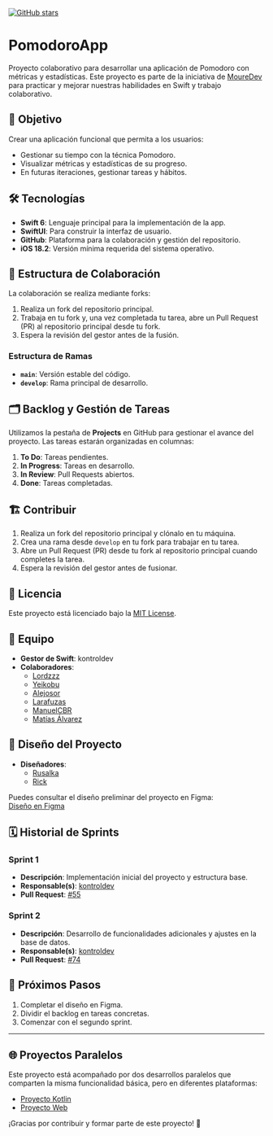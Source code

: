 [![GitHub stars](https://img.shields.io/github/stars/kontroldev/Proyecto_1_Pomodoro?style=social)](https://github.com/kontroldev/Proyecto_1_Pomodoro/stargazers)

# PomodoroApp

Proyecto colaborativo para desarrollar una aplicación de Pomodoro con métricas y estadísticas. Este proyecto es parte de la iniciativa de [MoureDev](https://github.com/mouredev) para practicar y mejorar nuestras habilidades en Swift y trabajo colaborativo.

## 🚀 Objetivo
Crear una aplicación funcional que permita a los usuarios:
- Gestionar su tiempo con la técnica Pomodoro.
- Visualizar métricas y estadísticas de su progreso.
- En futuras iteraciones, gestionar tareas y hábitos.

## 🛠️ Tecnologías
- **Swift 6**: Lenguaje principal para la implementación de la app.
- **SwiftUI**: Para construir la interfaz de usuario.
- **GitHub**: Plataforma para la colaboración y gestión del repositorio.
- **iOS 18.2**: Versión mínima requerida del sistema operativo.

## 📂 Estructura de Colaboración
La colaboración se realiza mediante forks:
1. Realiza un fork del repositorio principal.
2. Trabaja en tu fork y, una vez completada tu tarea, abre un Pull Request (PR) al repositorio principal desde tu fork.
3. Espera la revisión del gestor antes de la fusión.

### Estructura de Ramas
- **`main`**: Versión estable del código.
- **`develop`**: Rama principal de desarrollo.

## 🗂️ Backlog y Gestión de Tareas
Utilizamos la pestaña de **Projects** en GitHub para gestionar el avance del proyecto. Las tareas estarán organizadas en columnas:
1. **To Do**: Tareas pendientes.
2. **In Progress**: Tareas en desarrollo.
3. **In Review**: Pull Requests abiertos.
4. **Done**: Tareas completadas.

## 🏗️ Contribuir
1. Realiza un fork del repositorio principal y clónalo en tu máquina.
2. Crea una rama desde `develop` en tu fork para trabajar en tu tarea.
3. Abre un Pull Request (PR) desde tu fork al repositorio principal cuando completes la tarea.
4. Espera la revisión del gestor antes de fusionar.

## 📜 Licencia
Este proyecto está licenciado bajo la [MIT License](LICENSE).

## 👥 Equipo
- **Gestor de Swift**: kontroldev  
- **Colaboradores**:  
  - [Lordzzz](https://github.com/lordzzz777)  
  - [Yeikobu](https://github.com/yeikobu)  
  - [Alejosor](https://github.com/Alejosor)  
  - [Larafuzas](https://github.com/JuitoMG)  
  - [ManuelCBR](https://github.com/ManuelCBR)  
  - [Matías Álvarez](https://github.com/MGAlvarez1989)

## 🎨 Diseño del Proyecto
- **Diseñadores**:
  - [Rusalka](https://github.com/rcellas)  
  - [Rick](https://github.com/Rickmij)  

Puedes consultar el diseño preliminar del proyecto en Figma:  
[Diseño en Figma](https://www.figma.com/design/GdZmsgDPXeJGc9zLgesPaD/App-Habitos?node-id=15-43&p=f&t=Q08Jbj7W5ixDp4Qq-0)

## 🗓️ Historial de Sprints

### Sprint 1
- **Descripción**: Implementación inicial del proyecto y estructura base.  
- **Responsable(s)**: [kontroldev](https://github.com/kontrolDev)  
- **Pull Request**: [#55](https://github.com/kontroldev/Proyecto_1_Pomodoro/pull/55)  

### Sprint 2
- **Descripción**: Desarrollo de funcionalidades adicionales y ajustes en la base de datos.  
- **Responsable(s)**: [kontroldev](https://github.com/kontrolDev)  
- **Pull Request**: [#74](https://github.com/kontroldev/Proyecto_1_Pomodoro/pull/74)  

## 🎯 Próximos Pasos
1. Completar el diseño en Figma.
2. Dividir el backlog en tareas concretas.
3. Comenzar con el segundo sprint.

---

## 🌐 Proyectos Paralelos
Este proyecto está acompañado por dos desarrollos paralelos que comparten la misma funcionalidad básica, pero en diferentes plataformas:

- [Proyecto Kotlin](https://github.com/juanppdev/Proyecto_1_Pomodoro)  
- [Proyecto Web](https://github.com/ProyectosWebComunidadMoureDev/PomodoroWeb/tree/main)  

¡Gracias por contribuir y formar parte de este proyecto! 💪